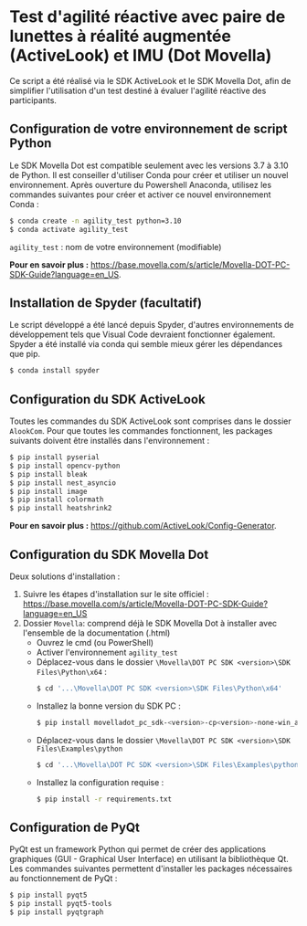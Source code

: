 # Test d'agilité réactive avec paire de lunettes à réalité augmentée (ActiveLook) et IMU (Dot Movella)
Ce script a été réalisé via le SDK ActiveLook et le SDK Movella Dot, afin de simplifier l'utilisation d'un test destiné à évaluer l'agilité réactive des participants. 

## Configuration de votre environnement de script Python 

Le SDK Movella Dot est compatible seulement avec les versions 3.7 à 3.10 de Python. Il est conseiller d'utiliser Conda pour créer et utiliser un nouvel environnement. Après ouverture du Powershell Anaconda, utilisez les commandes suivantes pour créer et activer ce nouvel environnement Conda :
```bash
$ conda create -n agility_test python=3.10 
$ conda activate agility_test
```
`agility_test` : nom de votre environnement (modifiable)

**Pour en savoir plus :** https://base.movella.com/s/article/Movella-DOT-PC-SDK-Guide?language=en_US.

## Installation de Spyder (facultatif)
Le script développé a été lancé depuis Spyder, d'autres environnements de développement tels que Visual Code devraient fonctionner également. 
Spyder a été installé via conda qui semble mieux gérer les dépendances que pip. 
```bash
$ conda install spyder
```

## Configuration du SDK ActiveLook
Toutes les commandes du SDK ActiveLook sont comprises dans le dossier `AlookCom`. Pour que toutes les commandes fonctionnent, les packages suivants doivent être installés dans l'environnement : 
```bash
$ pip install pyserial
$ pip install opencv-python
$ pip install bleak
$ pip install nest_asyncio
$ pip install image
$ pip install colormath
$ pip install heatshrink2
```
**Pour en savoir plus :** https://github.com/ActiveLook/Config-Generator.

## Configuration du SDK Movella Dot
Deux solutions d'installation :
1. Suivre les étapes d'installation sur le site officiel : https://base.movella.com/s/article/Movella-DOT-PC-SDK-Guide?language=en_US
2. Dossier `Movella`: comprend déjà le SDK Movella Dot à installer avec l'ensemble de la documentation (.html)
   - Ouvrez le cmd (ou PowerShell)
   - Activer l'environnement `agility_test`
   - Déplacez-vous dans le dossier `\Movella\DOT PC SDK <version>\SDK Files\Python\x64` :
     ```bash
     $ cd '...\Movella\DOT PC SDK <version>\SDK Files\Python\x64'
     ```
   - Installez la bonne version du SDK PC :
     ```bash
     $ pip install movelladot_pc_sdk-<version>-cp<version>-none-win_amd64.whl
     ```
   - Déplacez-vous dans le dossier `\Movella\DOT PC SDK <version>\SDK Files\Examples\python`
     ```bash
     $ cd '...\Movella\DOT PC SDK <version>\SDK Files\Examples\python'
     ```
   - Installez la configuration requise :
     ```bash
     $ pip install -r requirements.txt
     ```

## Configuration de PyQt
PyQt est un framework Python qui permet de créer des applications graphiques (GUI - Graphical User Interface) en utilisant la bibliothèque Qt. 
Les commandes suivantes permettent d'installer les packages nécessaires au fonctionnement de PyQt : 
```bash
$ pip install pyqt5
$ pip install pyqt5-tools
$ pip install pyqtgraph
```

